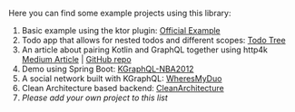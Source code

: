 Here you can find some example projects using this library:

1. Basic example using the ktor plugin: [Official Example](https://github.com/aPureBase/KGraphQL/tree/main/kgraphql-example)
1. Todo app that allows for nested todos and different scopes: [Todo Tree](https://github.com/MattLangsenkamp/TodoTree)
1. An article about pairing Kotlin and GraphQL together using http4k [Medium Article](https://medium.com/@pagakrivos/graphql-and-kotlin-e5d17162d169) | [GitHub repo](https://github.com/pagidas/kgraphql-http4k-demo)
1. Demo using Spring Boot: [KGraphQL-NBA2012](https://github.com/pgutkowski/KGraphQL-NBA2012)
1. A social network built with KGraphQL: [WheresMyDuo](https://github.com/NathanPB/WheresMyDuo)
1. Clean Architecture based backend: [CleanArchitecture](https://github.com/ESchouten/CleanArchitecture)
1. *Please add your own project to this list*
